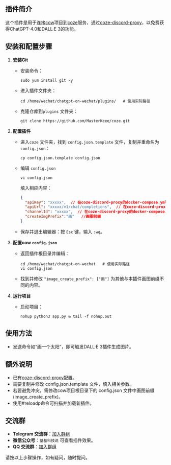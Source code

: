 ## 插件简介
这个插件是用于连接[cow](https://github.com/zhayujie/chatgpt-on-wechat)项目到[coze](https://www.coze.com/)服务，通过[coze-discord-proxy](https://github.com/deanxv/coze-discord-proxy?tab=readme-ov-file)，以免费获得ChatGPT-4.0和DALL·E 3的功能。

## 安装和配置步骤
1. **安装Git**
   - 安装命令：
     ```
     sudo yum install git -y
     ```
   - 进入插件文件夹：
     ```
     cd /home/wechat/chatgpt-on-wechat/plugins/   # 使用实际路径
     ```
   - 克隆仓库到`plugins` 文件夹：
     ```
     git clone https://github.com/MasterKeee/coze.git
     ```

2. **配置插件**
   - 进入`coze` 文件夹，找到 `config.json.template` 文件，复制并重命名为 `config.json`：
     ```
     cp config.json.template config.json
     ```
   - 编辑 `config.json`
        ```
        vi config.json
        ```
      填入相应内容：

     ```json
     {
       "apiKey": "xxxxx",  // 在coze-discord-proxy的docker-compose.yml中找到PROXY_SECRET
       "apiUrl": "xxxxx/v1/chat/completions",  // 在coze-discord-proxy的docker-compose.yml中找到PROXY_URL
       "channelId": "xxxxx",  // 在coze-discord-proxy的docker-compose.yml中找到CHANNEL_ID
       "createImgPrefix":"画"   //画图前缀
     }
     ```
   - 保存并退出编辑器：按 `Esc` 键，输入 `:wq`。

3. **配置cow `config.json`**
   - 返回插件根目录并编辑：
     ```
     cd /home/wechat/chatgpt-on-wechat   # 使用实际路径
     vi config.json
     ```
   - 找到并修改 `"image_create_prefix": ["画"]` 为其他与本插件画图前缀不同的内容。

4. **运行项目**
   - 启动项目：
     ```
     nohup python3 app.py & tail -f nohup.out
     ```

## 使用方法
- 发送命令如“画一个太阳”，即可触发DALL·E 3插件生成图片。

## 额外说明
- 已有[coze-discord-proxy](https://github.com/deanxv/coze-discord-proxy?tab=readme-ov-file)配置。
- 需要复制并修改 config.json.template 文件，填入相关参数。
- 若要避免冲突，需修改cow项目根目录下的 config.json 文件中画图前缀(image_create_prefix)。
- 使用#reloadp命令可扫描并加载新插件。

## 交流群
- **Telegram 交流群**：[加入群组](https://t.me/ggkejishuo_group)
- **微信公众号**：`基基科技说` 可查看插件效果。
- **QQ 交流群**：[加入群组](https://qm.qq.com/cgi-bin/qm/qr?k=mZ1hKsGn4Y)

请按以上步骤操作，如有疑问，随时提问。